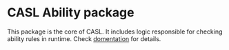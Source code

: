 # CASL Ability package

This package is the core of CASL. It includes logic responsible for checking ability rules in runtime.
Check [domentation][documentation] for details.

[documentation]: #
